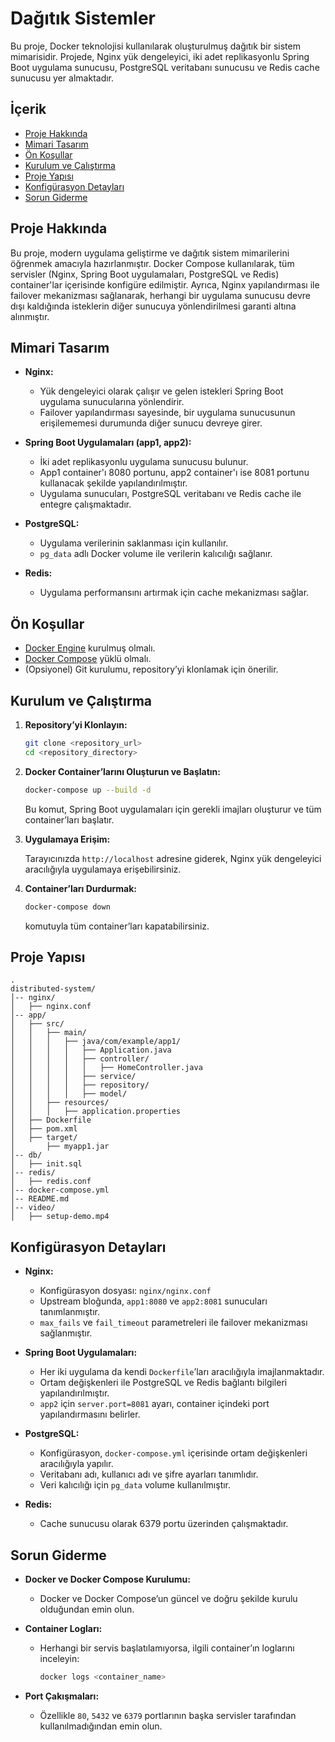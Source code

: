 # Dağıtık Sistemler

Bu proje, Docker teknolojisi kullanılarak oluşturulmuş dağıtık bir sistem mimarisidir. Projede, Nginx yük dengeleyici, iki adet replikasyonlu Spring Boot uygulama sunucusu, PostgreSQL veritabanı sunucusu ve Redis cache sunucusu yer almaktadır.

## İçerik

- [Proje Hakkında](#proje-hakkında)
- [Mimari Tasarım](#mimari-tasarım)
- [Ön Koşullar](#ön-koşullar)
- [Kurulum ve Çalıştırma](#kurulum-ve-çalıştırma)
- [Proje Yapısı](#proje-yapısı)
- [Konfigürasyon Detayları](#konfigürasyon-detayları)
- [Sorun Giderme](#sorun-giderme)

## Proje Hakkında

Bu proje, modern uygulama geliştirme ve dağıtık sistem mimarilerini öğrenmek amacıyla hazırlanmıştır. Docker Compose kullanılarak, tüm servisler (Nginx, Spring Boot uygulamaları, PostgreSQL ve Redis) container'lar içerisinde konfigüre edilmiştir. Ayrıca, Nginx yapılandırması ile failover mekanizması sağlanarak, herhangi bir uygulama sunucusu devre dışı kaldığında isteklerin diğer sunucuya yönlendirilmesi garanti altına alınmıştır.

## Mimari Tasarım

- **Nginx:**  
  - Yük dengeleyici olarak çalışır ve gelen istekleri Spring Boot uygulama sunucularına yönlendirir.
  - Failover yapılandırması sayesinde, bir uygulama sunucusunun erişilememesi durumunda diğer sunucu devreye girer.

- **Spring Boot Uygulamaları (app1, app2):**  
  - İki adet replikasyonlu uygulama sunucusu bulunur.
  - App1 container'ı 8080 portunu, app2 container'ı ise 8081 portunu kullanacak şekilde yapılandırılmıştır.
  - Uygulama sunucuları, PostgreSQL veritabanı ve Redis cache ile entegre çalışmaktadır.

- **PostgreSQL:**  
  - Uygulama verilerinin saklanması için kullanılır.
  - `pg_data` adlı Docker volume ile verilerin kalıcılığı sağlanır.

- **Redis:**  
  - Uygulama performansını artırmak için cache mekanizması sağlar.

## Ön Koşullar

- [Docker Engine](https://docs.docker.com/get-docker/) kurulmuş olmalı.
- [Docker Compose](https://docs.docker.com/compose/install/) yüklü olmalı.
- (Opsiyonel) Git kurulumu, repository’yi klonlamak için önerilir.

## Kurulum ve Çalıştırma

1. **Repository’yi Klonlayın:**

   ```bash
   git clone <repository_url>
   cd <repository_directory>
   ```

2. **Docker Container’larını Oluşturun ve Başlatın:**

   ```bash
   docker-compose up --build -d
   ```

   Bu komut, Spring Boot uygulamaları için gerekli imajları oluşturur ve tüm container’ları başlatır.

3. **Uygulamaya Erişim:**

   Tarayıcınızda `http://localhost` adresine giderek, Nginx yük dengeleyici aracılığıyla uygulamaya erişebilirsiniz.

4. **Container’ları Durdurmak:**

   ```bash
   docker-compose down
   ```

   komutuyla tüm container’ları kapatabilirsiniz.

## Proje Yapısı

```
.
distributed-system/
│-- nginx/
│   ├── nginx.conf
│-- app/
│   ├── src/
│   │   ├── main/
│   │   │   ├── java/com/example/app1/
│   │   │   │   ├── Application.java
│   │   │   │   ├── controller/
│   │   │   │   │   ├── HomeController.java
│   │   │   │   ├── service/
│   │   │   │   ├── repository/
│   │   │   │   ├── model/
│   │   ├── resources/
│   │   │   ├── application.properties
│   ├── Dockerfile
│   ├── pom.xml
│   ├── target/
│       ├── myapp1.jar
│-- db/
│   ├── init.sql
│-- redis/
│   ├── redis.conf
│-- docker-compose.yml
│-- README.md
│-- video/
│   ├── setup-demo.mp4
```

## Konfigürasyon Detayları

- **Nginx:**
  - Konfigürasyon dosyası: `nginx/nginx.conf`
  - Upstream bloğunda, `app1:8080` ve `app2:8081` sunucuları tanımlanmıştır.
  - `max_fails` ve `fail_timeout` parametreleri ile failover mekanizması sağlanmıştır.

- **Spring Boot Uygulamaları:**
  - Her iki uygulama da kendi `Dockerfile`’ları aracılığıyla imajlanmaktadır.
  - Ortam değişkenleri ile PostgreSQL ve Redis bağlantı bilgileri yapılandırılmıştır.
  - `app2` için `server.port=8081` ayarı, container içindeki port yapılandırmasını belirler.

- **PostgreSQL:**
  - Konfigürasyon, `docker-compose.yml` içerisinde ortam değişkenleri aracılığıyla yapılır.
  - Veritabanı adı, kullanıcı adı ve şifre ayarları tanımlıdır.
  - Veri kalıcılığı için `pg_data` volume kullanılmıştır.

- **Redis:**
  - Cache sunucusu olarak 6379 portu üzerinden çalışmaktadır.

## Sorun Giderme

- **Docker ve Docker Compose Kurulumu:**
  - Docker ve Docker Compose’un güncel ve doğru şekilde kurulu olduğundan emin olun.

- **Container Logları:**
  - Herhangi bir servis başlatılamıyorsa, ilgili container’ın loglarını inceleyin:

    ```bash
    docker logs <container_name>
    ```

- **Port Çakışmaları:**
  - Özellikle `80`, `5432` ve `6379` portlarının başka servisler tarafından kullanılmadığından emin olun.

